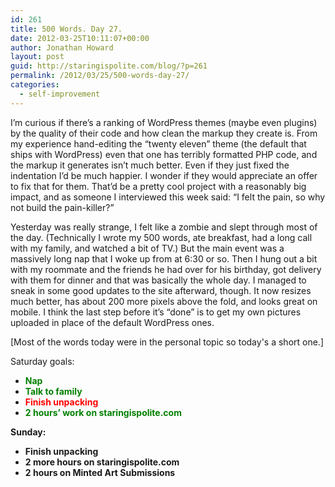 ```yaml
---
id: 261
title: 500 Words. Day 27.
date: 2012-03-25T10:11:07+00:00
author: Jonathan Howard
layout: post
guid: http://staringispolite.com/blog/?p=261
permalink: /2012/03/25/500-words-day-27/
categories:
  - self-improvement
---
```

I&#8217;m curious if there&#8217;s a ranking of WordPress themes (maybe even plugins) by the quality of their code and how clean the markup they create is. From my experience hand-editing the &#8220;twenty eleven&#8221; theme (the default that ships with WordPress) even that one has terribly formatted PHP code, and the markup it generates isn&#8217;t much better. Even if they just fixed the indentation I&#8217;d be much happier. I wonder if they would appreciate an offer to fix that for them. That&#8217;d be a pretty cool project with a reasonably big impact, and as someone I interviewed this week said: &#8220;I felt the pain, so why not build the pain-killer?&#8221;

<!--more-->

Yesterday was really strange, I felt like a zombie and slept through most of the day. (Technically I wrote my 500 words, ate breakfast, had a long call with my family, and watched a bit of TV.) But the main event was a massively long nap that I woke up from at 6:30 or so. Then I hung out a bit with my roommate and the friends he had over for his birthday, got delivery with them for dinner and that was basically the whole day. I managed to sneak in some good updates to the site afterward, though. It now resizes much better, has about 200 more pixels above the fold, and looks great on mobile. I think the last step before it&#8217;s &#8220;done&#8221; is to get my own pictures uploaded in place of the default WordPress ones.

[Most of the words today were in the personal topic so today's a short one.]

Saturday goals:

  * <span style="color: #008000;"><strong>Nap</strong></span>
  * <span style="color: #008000;"><strong>Talk to family</strong></span>
  * <span style="color: #ff0000;"><strong>Finish unpacking</strong></span>
  * <span style="color: #008000;"><strong>2 hours’ work on staringispolite.com</strong></span>

<div>
  <strong>Sunday:</strong>
</div>

<div>
  <ul>
    <li>
      <strong>Finish unpacking</strong>
    </li>
    <li>
      <strong>2 more hours on staringispolite.com</strong>
    </li>
    <li>
      <strong>2 hours on Minted Art Submissions</strong>
    </li>
  </ul>
</div>